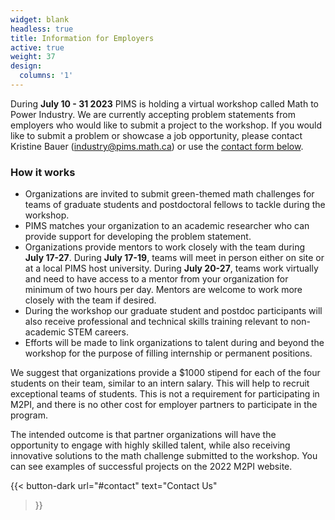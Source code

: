 ```yaml
---
widget: blank
headless: true
title: Information for Employers
active: true
weight: 37
design:
  columns: '1'
---
```

During **July 10 - 31 2023** PIMS is holding a virtual workshop called Math to Power
Industry.  We are currently accepting problem statements from employers who
would like to submit a project to the workshop.  If you would like to submit a
problem or showcase a job opportunity, please contact Kristine Bauer
(industry@pims.math.ca) or use the [contact form below](#contact).

### How it works

* Organizations are invited to submit green-themed math challenges for teams of
  graduate students and postdoctoral fellows to tackle during the workshop.
* PIMS matches your organization to an academic researcher who can provide
  support for developing the problem statement.
* Organizations provide mentors to work closely with the team during **July 17-27**.
  During **July 17-19**, teams will meet in person either on site or at a local PIMS
  host university.  During **July 20-27**, teams work virtually and need to have
  access to a mentor from your organization for minimum of two hours per day.
  Mentors are welcome to work more closely with the team if desired.
* During the workshop our graduate student and postdoc participants will also
  receive professional and technical skills training relevant to non-academic
  STEM careers.
* Efforts will be made to link organizations to talent during and beyond the
  workshop for the purpose of filling internship or permanent positions.

We suggest that organizations provide a $1000 stipend for each of the four
students on their team, similar to an intern salary.  This will help to recruit
exceptional teams of students.  This is not a requirement for participating in
M2PI, and there is no other cost for employer partners to participate in the
program.

The intended outcome is that partner organizations will have the opportunity to
engage with highly skilled talent, while also receiving innovative solutions to
the math challenge submitted to the workshop. You can see examples of successful
projects on the 2022 M2PI website.

{{< button-dark
  url="#contact"
  text="Contact Us"
>}}
